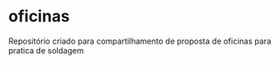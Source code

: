 # oficinas
Repositório criado para compartilhamento de proposta de oficinas para pratica de soldagem
